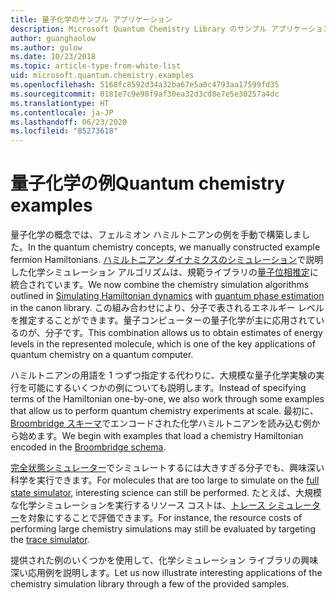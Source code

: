 ```yaml
---
title: 量子化学のサンプル アプリケーション
description: Microsoft Quantum Chemistry Library のサンプル アプリケーションについて確認します。
author: guanghaolow
ms.author: gulow
ms.date: 10/23/2018
ms.topic: article-type-from-white-list
uid: microsoft.quantum.chemistry.examples
ms.openlocfilehash: 5168fc8592d34a32ba67e5a0c4793aa17599fd35
ms.sourcegitcommit: 0181e7c9e98f9af30ea32d3cd8e7e5e30257a4dc
ms.translationtype: HT
ms.contentlocale: ja-JP
ms.lasthandoff: 06/23/2020
ms.locfileid: "85273618"
---
```

# <a name="quantum-chemistry-examples"></a><span data-ttu-id="a498f-103">量子化学の例</span><span class="sxs-lookup"><span data-stu-id="a498f-103">Quantum chemistry examples</span></span>

<span data-ttu-id="a498f-104">量子化学の概念では、フェルミオン ハミルトニアンの例を手動で構築しました。</span><span class="sxs-lookup"><span data-stu-id="a498f-104">In the quantum chemistry concepts, we manually constructed example fermion Hamiltonians.</span></span> <span data-ttu-id="a498f-105">[ハミルトニアン ダイナミクスのシミュレーション](xref:microsoft.quantum.libraries.standard.algorithms)で説明した化学シミュレーション アルゴリズムは、規範ライブラリの[量子位相推定](xref:microsoft.quantum.libraries.characterization)に統合されています。</span><span class="sxs-lookup"><span data-stu-id="a498f-105">We now combine the chemistry simulation algorithms outlined in [Simulating Hamiltonian dynamics](xref:microsoft.quantum.libraries.standard.algorithms) with [quantum phase estimation](xref:microsoft.quantum.libraries.characterization) in the canon library.</span></span> <span data-ttu-id="a498f-106">この組み合わせにより、分子で表されるエネルギー レベルを推定することができます。量子コンピューターの量子化学が主に応用されているのが、分子です。</span><span class="sxs-lookup"><span data-stu-id="a498f-106">This combination allows us to obtain  estimates of energy levels in the represented molecule, which is one of the key applications of quantum chemistry on a quantum computer.</span></span> 

<span data-ttu-id="a498f-107">ハミルトニアンの用語を 1 つずつ指定する代わりに、大規模な量子化学実験の実行を可能にするいくつかの例についても説明します。</span><span class="sxs-lookup"><span data-stu-id="a498f-107">Instead of specifying terms of the Hamiltonian one-by-one, we also work through some examples that allow us to perform quantum chemistry experiments at scale.</span></span> <span data-ttu-id="a498f-108">最初に、[Broombridge スキーマ](xref:microsoft.quantum.libraries.chemistry.schema.broombridge)でエンコードされた化学ハミルトニアンを読み込む例から始めます。</span><span class="sxs-lookup"><span data-stu-id="a498f-108">We begin with examples that load a chemistry Hamiltonian encoded in the [Broombridge schema](xref:microsoft.quantum.libraries.chemistry.schema.broombridge).</span></span>

<span data-ttu-id="a498f-109">[完全状態シミュレーター](xref:microsoft.quantum.machines.full-state-simulator)でシミュレートするには大きすぎる分子でも、興味深い科学を実行できます。</span><span class="sxs-lookup"><span data-stu-id="a498f-109">For molecules that are too large to simulate on the [full state simulator](xref:microsoft.quantum.machines.full-state-simulator), interesting science can still be performed.</span></span> <span data-ttu-id="a498f-110">たとえば、大規模な化学シミュレーションを実行するリソース コストは、[トレース シミュレーター](xref:microsoft.quantum.machines.qc-trace-simulator.intro)を対象にすることで評価できます。</span><span class="sxs-lookup"><span data-stu-id="a498f-110">For instance, the resource costs of performing large chemistry simulations may still be evaluated by targeting the [trace simulator](xref:microsoft.quantum.machines.qc-trace-simulator.intro).</span></span>

<span data-ttu-id="a498f-111">提供された例のいくつかを使用して、化学シミュレーション ライブラリの興味深い応用例を説明します。</span><span class="sxs-lookup"><span data-stu-id="a498f-111">Let us now illustrate interesting applications of the chemistry simulation library through a few of the provided samples.</span></span>
